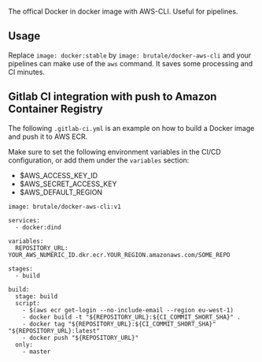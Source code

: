 The offical Docker in docker image with AWS-CLI. Useful for pipelines.

Usage
-----

Replace `image: docker:stable` by `image: brutale/docker-aws-cli` and your pipelines can make use of the `aws` command. It saves some processing and CI minutes.

## Gitlab CI integration with push to Amazon Container Registry
The following `.gitlab-ci.yml` is an example on how to build a Docker image and push it to AWS ECR.

Make sure to set the following environment variables in the CI/CD configuration, or add them under the `variables` section:

- $AWS_ACCESS_KEY_ID
- $AWS_SECRET_ACCESS_KEY
- $AWS_DEFAULT_REGION

```
image: brutale/docker-aws-cli:v1

services:
  - docker:dind

variables:
  REPOSITORY_URL: YOUR_AWS_NUMERIC_ID.dkr.ecr.YOUR_REGION.amazonaws.com/SOME_REPO

stages:
  - build

build:
  stage: build
  script:
    - $(aws ecr get-login --no-include-email --region eu-west-1)
    - docker build -t "${REPOSITORY_URL}:${CI_COMMIT_SHORT_SHA}" .
    - docker tag "${REPOSITORY_URL}:${CI_COMMIT_SHORT_SHA}" "${REPOSITORY_URL}:latest"
    - docker push "${REPOSITORY_URL}"
  only:
    - master
```
